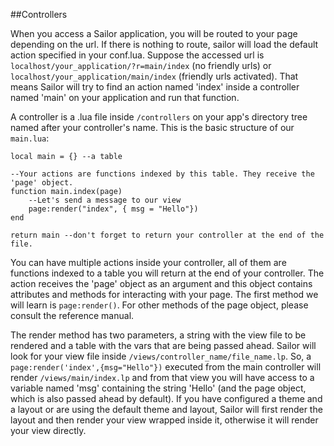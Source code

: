 ##Controllers

When you access a Sailor application, you will be routed to your page depending on the url. If there is nothing to route, sailor will load the default action specified in your conf.lua. Suppose the accessed url is `localhost/your_application/?r=main/index` (no friendly urls) or `localhost/your_application/main/index` (friendly urls activated). That means Sailor will try to find an action named 'index' inside a controller named 'main' on your application and run that function.

A controller is a .lua file inside `/controllers` on your app's directory tree named after your controller's name.  This is the basic structure of our `main.lua`:

    local main = {} --a table 
    
    --Your actions are functions indexed by this table. They receive the 'page' object.
    function main.index(page)
        --Let's send a message to our view
        page:render("index", { msg = "Hello"})
    end

    return main --don't forget to return your controller at the end of the file.


You can have multiple actions inside your controller, all of them are functions indexed to a table you will return at the end of your controller. The action receives the 'page' object as an argument and this object contains attributes and methods for interacting with your page. The first method we will learn is `page:render()`. For other methods of the page object, please consult the reference manual.

The render method has two parameters, a string with the view file to be rendered and a table with the vars that are being passed ahead. Sailor will look for your view file inside `/views/controller_name/file_name.lp`. So, a `page:render('index',{msg="Hello"})` executed from the main controller will render `/views/main/index.lp` and from that view you will have access to a variable named 'msg' containing the string 'Hello' (and the page object, which is also passed ahead by default). If you have configured a theme and a layout or are using the default theme and layout, Sailor will first render the layout and then render your view wrapped inside it, otherwise it will render your view directly.
